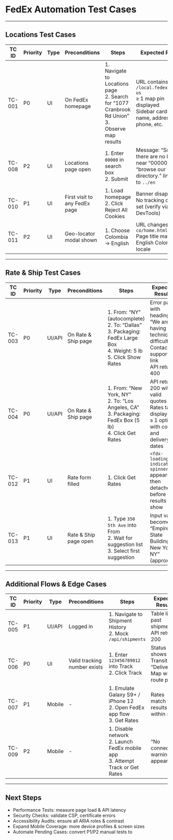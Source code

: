# FedEx Automation Test Cases

---

## Locations Test Cases

| TC ID   | Priority | Type | Preconditions                | Steps                                                                 | Expected Results                                                                                                   | Postconditions         | Automation Status      |
|---------|----------|------|------------------------------|-----------------------------------------------------------------------|--------------------------------------------------------------------------------------------------------------------|-----------------------|-----------------------|
| TC-001  | P0       | UI   | On FedEx homepage            | 1. Navigate to Locations page<br>2. Search for “1077 Cranbrook Rd Union”<br>3. Observe map results           | URL contains `/local.fedex.com/en-us`<br>≥ 1 map pin displayed<br>Sidebar cards show name, address, phone, etc.    | None                  | Automated             |
| TC-008  | P2       | UI   | Locations page open          | 1. Enter `00000` in search box<br>2. Submit                           | Message: “Sorry, there are no locations near “00000”….”<br>“browse our directory.” link points to `../en`          | None                  | Automated             |
| TC-010  | P1       | UI   | First visit to any FedEx page| 1. Load homepage<br>2. Click Reject All Cookies                       | Banner disappears<br>No tracking cookies set (verify via DevTools)                                                 | Clear cookies         | Not Automated         |
| TC-011  | P2       | UI   | Geo-locator modal shown      | 1. Choose Colombia → English                                          | URL changes to `/en-co/home.html`<br>Page title matches English Colombia locale                                    | Reset to default locale| Not Automated         |

---

## Rate & Ship Test Cases

| TC ID   | Priority | Type   | Preconditions                | Steps                                                                 | Expected Results                                                                                                   | Postconditions         | Automation Status      |
|---------|----------|--------|------------------------------|-----------------------------------------------------------------------|--------------------------------------------------------------------------------------------------------------------|-----------------------|-----------------------|
| TC-003  | P0       | UI/API | On Rate & Ship page          | 1. From: “NY” (autocomplete)<br>2. To: “Dallas”<br>3. Packaging: FedEx Large Box<br>4. Weight: 5 lb<br>5. Click Show Rates | Error panel with heading “We are having technical difficulties”<br>Contact support link<br>API returns 400         | None                  | Automated         |
| TC-004  | P0       | UI/API | On Rate & Ship page          | 1. From: “New York, NY”<br>2. To: “Los Angeles, CA”<br>3. Packaging: FedEx Box (5 lb)<br>4. Click Get Rates | API returns 200 with valid quotes<br>Rates table displays ≥ 1 option with cost and delivery dates                   | None                  | Not Automated         |
| TC-012  | P1       | UI     | Rate form filled             | 1. Click Get Rates                                                    | `<fdx-loading-indicator-spinner>` appears then detaches before results show                                        | None                  | Not Automated         |
| TC-013  | P1       | UI     | Rate & Ship page open        | 1. Type `350 5th Ave` into From<br>2. Wait for suggestion list<br>3. Select first suggestion | Input value becomes “Empire State Building, New York, NY” (approx.)                                                | Clear field           | Not Automated         |

---

## Additional Flows & Edge Cases

| TC ID   | Priority | Type   | Preconditions                | Steps                                                                 | Expected Results                                                                                                   | Postconditions         | Automation Status      |
|---------|----------|--------|------------------------------|-----------------------------------------------------------------------|--------------------------------------------------------------------------------------------------------------------|-----------------------|-----------------------|
| TC-005  | P1       | UI/API | Logged in                    | 1. Navigate to Shipment History<br>2. Mock `/api/shipments`           | Table lists past shipments<br>API returns 200                                                                      | Log out               | Not Automated         |
| TC-006  | P0       | UI     | Valid tracking number exists | 1. Enter `123456789012` into Track<br>2. Click Track                  | Status shows “In Transit” or “Delivered”<br>Map with route points                                                 | None                  | Not Automated         |
| TC-007  | P1       | Mobile | -                            | 1. Emulate Galaxy S9+ / iPhone 12<br>2. Open FedEx app flow<br>3. Get Rates | Rates match web results within ±$1                                                                                | None                  | Not Automated         |
| TC-009  | P2       | Mobile | -                            | 1. Disable network<br>2. Launch FedEx mobile app<br>3. Attempt Track or Get Rates | “No connection” warning appears                                                                                   | None                  | Not Automated         |

---

## Next Steps

- Performance Tests: measure page load & API latency
- Security Checks: validate CSP, certificate errors
- Accessibility Audits: ensure all ARIA roles & contrast
- Expand Mobile Coverage: more device profiles & screen sizes
- Automate Pending Cases: convert P1/P2 manual tests to